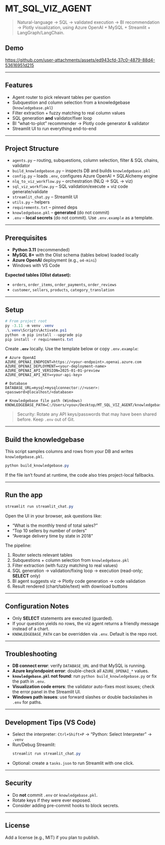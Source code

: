 # MT_SQL_VIZ_AGENT

> Natural-language → SQL → validated execution → BI recommendation → Plotly visualization, using Azure OpenAI + MySQL + Streamlit + LangGraph/LangChain.

## Demo
https://github.com/user-attachments/assets/ed943cfd-37c0-4879-88d4-53616951d215  

---

## Features
- Agent router to pick relevant tables per question
- Subquestion and column selection from a knowledgebase (`knowledgebase.pkl`)
- Filter extraction + fuzzy matching to real column values
- SQL generation **and** validator/fixer loop
- BI “what-to-plot” recommender → Plotly code generator & validator
- Streamlit UI to run everything end-to-end

---

## Project Structure
- `agents.py` – routing, subquestions, column selection, filter & SQL chains, validator
- `build_knowledgebase.py` – inspects DB and builds `knowledgebase.pkl`
- `config.py` – loads `.env`, configures Azure OpenAI + SQLAlchemy engine
- `nlq_to_viz_workflow.py` – orchestration (NLQ → SQL → viz)
- `sql_viz_workflow.py` – SQL validation/execute + viz code generate/validate
- `streamlit_chat.py` – Streamlit UI
- `utils.py` – helpers
- `requirements.txt` – pinned deps
- `knowledgebase.pkl` – **generated** (do not commit)
- `.env` – **local secrets** (do not commit). Use `.env.example` as a template.

---

## Prerequisites
- **Python 3.11** (recommended)
- **MySQL 8+** with the Olist schema (tables below) loaded locally
- **Azure OpenAI** deployment (e.g., `o4-mini`)
- Windows with VS Code

**Expected tables (Olist dataset):**
- `orders`, `order_items`, `order_payments`, `order_reviews`
- `customer`, `sellers`, `products`, `category_translation`

---

## Setup

```powershell
# From project root
py -3.11 -m venv .venv
.\.venv\Scripts\Activate.ps1
python -m pip install --upgrade pip
pip install -r requirements.txt
```

Create **`.env`** locally. Use the template below or copy `.env.example`:

```dotenv
# Azure OpenAI
AZURE_OPENAI_ENDPOINT=https://<your-endpoint>.openai.azure.com
AZURE_OPENAI_DEPLOYMENT=<your-deployment-name>
AZURE_OPENAI_API_VERSION=2025-01-01-preview
AZURE_OPENAI_API_KEY=<your-api-key>

# Database
DATABASE_URL=mysql+mysqlconnector://<user>:<password>@localhost/<database>

# Knowledgebase file path (Windows)
KNOWLEDGEBASE_PATH=C:/Users/<you>/Desktop/MT_SQL_VIZ_AGENT/knowledgebase.pkl
```

> Security: Rotate any API keys/passwords that may have been shared before. Keep `.env` out of Git.

---

## Build the knowledgebase

This script samples columns and rows from your DB and writes `knowledgebase.pkl`.

```powershell
python build_knowledgebase.py
```

If the file isn’t found at runtime, the code also tries project-local fallbacks.

---

## Run the app

```powershell
streamlit run streamlit_chat.py
```

Open the UI in your browser, ask questions like:
- “What is the monthly trend of total sales?”
- “Top 10 sellers by number of orders”
- “Average delivery time by state in 2018”

The pipeline:
1) Router selects relevant tables  
2) Subquestions + column selection from `knowledgebase.pkl`  
3) Filter extraction (with fuzzy matching to real values)  
4) SQL generation → validation/fixing loop → execution (read-only; **SELECT** only)  
5) BI agent suggests viz → Plotly code generation → code validation  
6) Result rendered (chart/table/text) with download buttons

---

## Configuration Notes

- Only **SELECT** statements are executed (guarded).
- If your question yields no rows, the viz agent returns a friendly message instead of a chart.
- `KNOWLEDGEBASE_PATH` can be overridden via `.env`. Default is the repo root.

---

## Troubleshooting

- **DB connect error**: verify `DATABASE_URL` and that MySQL is running.  
- **Azure key/endpoint error**: double-check all `AZURE_OPENAI_*` values.  
- **`knowledgebase.pkl` not found**: run `python build_knowledgebase.py` or fix the path in `.env`.  
- **Visualization code errors**: the validator auto-fixes most issues; check the error panel in the Streamlit UI.  
- **Windows path issues**: use forward slashes or double backslashes in `.env` for paths.

---

## Development Tips (VS Code)

- Select the interpreter: `Ctrl+Shift+P` → “Python: Select Interpreter” → `.venv`
- Run/Debug Streamlit:  
  ```powershell
  streamlit run streamlit_chat.py
  ```
- Optional: create a `tasks.json` to run Streamlit with one click.

---

## Security

- Do **not** commit `.env` or `knowledgebase.pkl`.  
- Rotate keys if they were ever exposed.  
- Consider adding pre-commit hooks to block secrets.

---

## License

Add a license (e.g., MIT) if you plan to publish.

